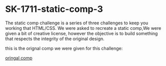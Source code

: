 # SK-1711-static-comp-3

The static comp challenge is a series of three challenges to keep you working that HTML/CSS. We were asked to recreate a static comp,We were given a bit of creative license, however the objective is to build something that respects the integrity of the original design.

this is the orignal comp we were given for this challenge:

[oringal comp](other_file.md)
